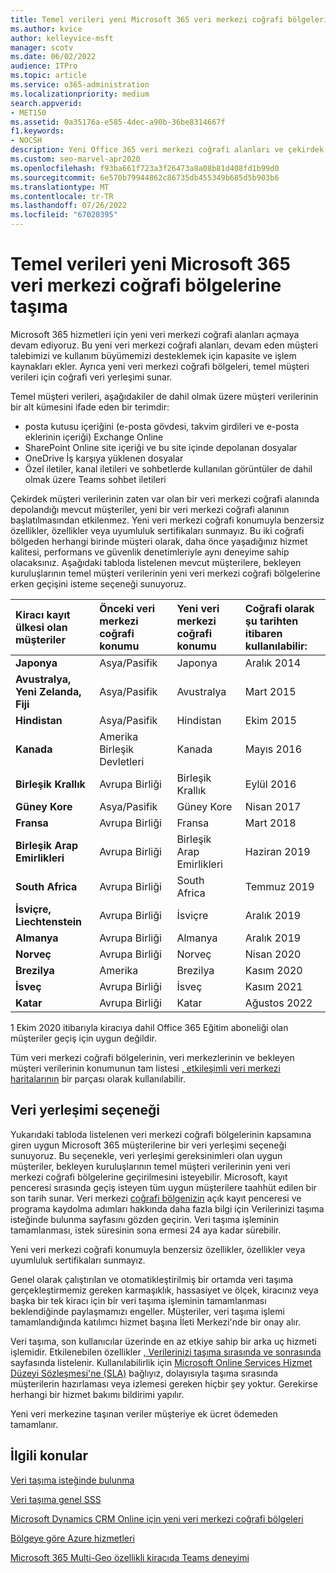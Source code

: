 ```yaml
---
title: Temel verileri yeni Microsoft 365 veri merkezi coğrafi bölgelerine taşıma
ms.author: kvice
author: kelleyvice-msft
manager: scotv
ms.date: 06/02/2022
audience: ITPro
ms.topic: article
ms.service: o365-administration
ms.localizationpriority: medium
search.appverid:
- MET150
ms.assetid: 0a35176a-e585-4dec-a90b-36be8314667f
f1.keywords:
- NOCSH
description: Yeni Office 365 veri merkezi coğrafi alanları ve çekirdek verilerinizin yeni bir coğrafi bölgeye taşınmasını istemek için veri yerleşimi seçeneğini kullanmayı öğrenin.
ms.custom: seo-marvel-apr2020
ms.openlocfilehash: f93ba661f723a3f26473a8a08b81d408fd1b99d0
ms.sourcegitcommit: 6e570b79944862c86735db455349b685d5b903b6
ms.translationtype: MT
ms.contentlocale: tr-TR
ms.lasthandoff: 07/26/2022
ms.locfileid: "67020395"
---
```

# <a name="moving-core-data-to-new-microsoft-365-datacenter-geos"></a>Temel verileri yeni Microsoft 365 veri merkezi coğrafi bölgelerine taşıma

Microsoft 365 hizmetleri için yeni veri merkezi coğrafi alanları açmaya devam ediyoruz. Bu yeni veri merkezi coğrafi alanları, devam eden müşteri talebimizi ve kullanım büyümemizi desteklemek için kapasite ve işlem kaynakları ekler. Ayrıca yeni veri merkezi coğrafi bölgeleri, temel müşteri verileri için coğrafi veri yerleşimi sunar.

Temel müşteri verileri, aşağıdakiler de dahil olmak üzere müşteri verilerinin bir alt kümesini ifade eden bir terimdir:

- posta kutusu içeriğini (e-posta gövdesi, takvim girdileri ve e-posta eklerinin içeriği) Exchange Online
- SharePoint Online site içeriği ve bu site içinde depolanan dosyalar
- OneDrive İş karşıya yüklenen dosyalar
- Özel iletiler, kanal iletileri ve sohbetlerde kullanılan görüntüler de dahil olmak üzere Teams sohbet iletileri
  
Çekirdek müşteri verilerinin zaten var olan bir veri merkezi coğrafi alanında depolandığı mevcut müşteriler, yeni bir veri merkezi coğrafi alanının başlatılmasından etkilenmez. Yeni veri merkezi coğrafi konumuyla benzersiz özellikler, özellikler veya uyumluluk sertifikaları sunmayız. Bu iki coğrafi bölgeden herhangi birinde müşteri olarak, daha önce yaşadığınız hizmet kalitesi, performans ve güvenlik denetimleriyle aynı deneyime sahip olacaksınız. Aşağıdaki tabloda listelenen mevcut müşterilere, bekleyen kuruluşlarının temel müşteri verilerinin yeni veri merkezi coğrafi bölgelerine erken geçişini isteme seçeneği sunuyoruz.
  
| Kiracı kayıt ülkesi olan müşteriler | Önceki veri merkezi coğrafi konumu | Yeni veri merkezi coğrafi konumu | Coğrafi olarak şu tarihten itibaren kullanılabilir: |
|:-----|:-----|:-----|:-----|
|**Japonya**| Asya/Pasifik | Japonya | Aralık 2014 |
|**Avustralya, Yeni Zelanda, Fiji**| Asya/Pasifik | Avustralya | Mart 2015 |
|**Hindistan**| Asya/Pasifik | Hindistan | Ekim 2015 |
|**Kanada**| Amerika Birleşik Devletleri | Kanada | Mayıs 2016 |
|**Birleşik Krallık**| Avrupa Birliği | Birleşik Krallık | Eylül 2016 |
|**Güney Kore**| Asya/Pasifik | Güney Kore | Nisan 2017 |
|**Fransa**| Avrupa Birliği | Fransa | Mart 2018 |
|**Birleşik Arap Emirlikleri**| Avrupa Birliği | Birleşik Arap Emirlikleri | Haziran 2019 |
|**South Africa**| Avrupa Birliği | South Africa | Temmuz 2019 |
|**İsviçre, Liechtenstein**| Avrupa Birliği | İsviçre | Aralık 2019 |
|**Almanya**| Avrupa Birliği | Almanya | Aralık 2019 |
|**Norveç**| Avrupa Birliği | Norveç | Nisan 2020 |
|**Brezilya**| Amerika | Brezilya | Kasım 2020 |
|**İsveç**| Avrupa Birliği | İsveç | Kasım 2021 |
|**Katar**| Avrupa Birliği | Katar | Ağustos 2022 |

1 Ekim 2020 itibarıyla kiracıya dahil Office 365 Eğitim aboneliği olan müşteriler geçiş için uygun değildir.

Tüm veri merkezi coğrafi bölgelerinin, veri merkezlerinin ve bekleyen müşteri verilerinin konumunun tam listesi [, etkileşimli veri merkezi haritalarının](https://office.com/datamaps) bir parçası olarak kullanılabilir.
  
## <a name="data-residency-option"></a>Veri yerleşimi seçeneği

Yukarıdaki tabloda listelenen veri merkezi coğrafi bölgelerinin kapsamına giren uygun Microsoft 365 müşterilerine bir veri yerleşimi seçeneği sunuyoruz. Bu seçenekle, veri yerleşimi gereksinimleri olan uygun müşteriler, bekleyen kuruluşlarının temel müşteri verilerinin yeni veri merkezi coğrafi bölgelerine geçirilmesini isteyebilir.  Microsoft, kayıt penceresi sırasında geçiş isteyen tüm uygun müşterilere taahhüt edilen bir son tarih sunar.  Veri merkezi [coğrafi bölgenizin](request-your-data-move.md) açık kayıt penceresi ve programa kaydolma adımları hakkında daha fazla bilgi için Verilerinizi taşıma isteğinde bulunma sayfasını gözden geçirin.  Veri taşıma işleminin tamamlanması, istek süresinin sona ermesi 24 aya kadar sürebilir.

Yeni veri merkezi coğrafi konumuyla benzersiz özellikler, özellikler veya uyumluluk sertifikaları sunmayız.

Genel olarak çalıştırılan ve otomatikleştirilmiş bir ortamda veri taşıma gerçekleştirmemiz gereken karmaşıklık, hassasiyet ve ölçek, kiracınız veya başka bir tek kiracı için bir veri taşıma işleminin tamamlanması beklendiğinde paylaşmamızı engeller. Müşteriler, veri taşıma işlemi tamamlandığında katılımcı hizmet başına İleti Merkezi'nde bir onay alır.

Veri taşıma, son kullanıcılar üzerinde en az etkiye sahip bir arka uç hizmeti işlemidir. Etkilenebilen özellikler [, Verilerinizi taşıma sırasında ve sonrasında](during-and-after-your-data-move.md) sayfasında listelenir. Kullanılabilirlik için [Microsoft Online Services Hizmet Düzeyi Sözleşmesi'ne (SLA)](https://go.microsoft.com/fwlink/p/?LinkId=523897) bağlıyız, dolayısıyla taşıma sırasında müşterilerin hazırlaması veya izlemesi gereken hiçbir şey yoktur. Gerekirse herhangi bir hizmet bakımı bildirimi yapılır.

Yeni veri merkezine taşınan veriler müşteriye ek ücret ödemeden tamamlanır.

## <a name="related-topics"></a>İlgili konular

[Veri taşıma isteğinde bulunma](request-your-data-move.md)

[Veri taşıma genel SSS](data-move-faq.md)
  
[Microsoft Dynamics CRM Online için yeni veri merkezi coğrafi bölgeleri](/power-platform/admin/new-datacenter-regions)
  
[Bölgeye göre Azure hizmetleri](https://azure.microsoft.com/regions/)

[Microsoft 365 Multi-Geo özellikli kiracıda Teams deneyimi](/microsoftteams/teams-experience-o365odb-spo-multi-geo)
